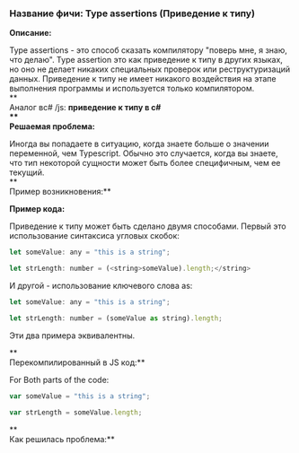 ### **Название фичи: Type assertions \(Приведение к типу\)**

**Описание:**

Type assertions - это способ сказать компилятору "поверь мне, я знаю, что делаю". Type assertion это как приведение к типу в других языках, но оно не делает никаких специальных проверок или реструктуризаций данных. Приведение к типу не имеет никакого воздействия на этапе выполнения программы и используется только компилятором.  
**  
Аналог вc\# /js: **приведение к типу в c\#  
**  
Решаемая проблема:**

Иногда вы попадаете в ситуацию, когда знаете больше о значении переменной, чем Typescript. Обычно это случается, когда вы знаете, что тип некоторой сущности может быть более специфичным, чем ее текущий.  
**  
Пример возникновения:**

**Пример кода:**

Приведение к типу может быть сделано двумя способами. Первый это использование синтаксиса угловых скобок:

```js
let someValue: any = "this is a string";

let strLength: number = (<string>someValue).length;</string>
```

И другой - использование ключевого слова as:

```js
let someValue: any = "this is a string";

let strLength: number = (someValue as string).length;
```

Эти два примера эквивалентны.

**  
Перекомпилированный в JS код:**

For Both parts of the code:

```js
var someValue = "this is a string";

var strLength = someValue.length;
```

**  
Как решилась проблема:**

